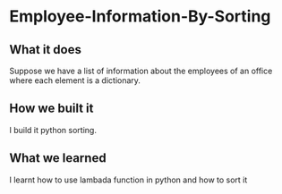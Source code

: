 # Employee-Information-By-Sorting
## What it does
 Suppose we have a list of information about the employees of an office where each element is a dictionary.
## How we built it
I build it python sorting.

## What we learned
I learnt how to use lambada function in python and how to sort it 
